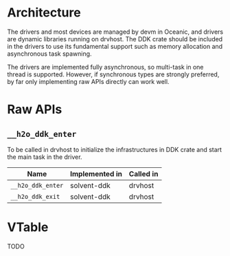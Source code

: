 # Architecture

The drivers and most devices are managed by devm in Oceanic, and drivers are dynamic libraries 
running on drvhost. The DDK crate should be included in the drivers to use its fundamental support
such as memory allocation and asynchronous task spawning.

The drivers are implemented fully asynchronous, so multi-task in one thread is supported. However,
if synchronous types are strongly preferred, by far only implementing raw APIs directly can work
well.

# Raw APIs

## `__h2o_ddk_enter`

To be called in drvhost to initialize the infrastructures in DDK crate and start the main task in 
the driver.

|       Name        | Implemented in | Called in |
|-------------------|----------------|-----------|
|`__h2o_ddk_enter`  |   solvent-ddk  |  drvhost  |
|`__h2o_ddk_exit`   |   solvent-ddk  |  drvhost  |

# VTable

TODO